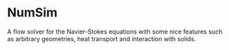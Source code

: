 # NumSim
A flow solver for the Navier-Stokes equations with some nice features such as arbitrary geometries, heat transport and interaction with solids.
